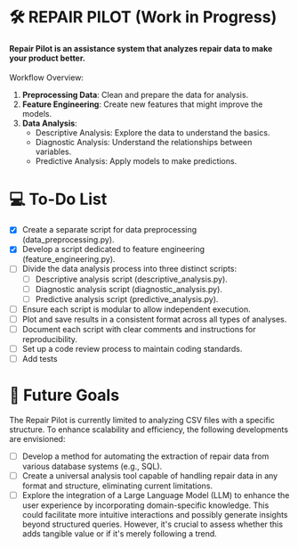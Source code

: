 # 🛠️ REPAIR PILOT (Work in Progress)
#### Repair Pilot is an assistance system that analyzes repair data to make your product better.
Workflow Overview:

1. **Preprocessing Data**: Clean and prepare the data for analysis.
2. **Feature Engineering**: Create new features that might improve the models.
3. **Data Analysis**:
   - Descriptive Analysis: Explore the data to understand the basics.
   - Diagnostic Analysis: Understand the relationships between variables.
   - Predictive Analysis: Apply models to make predictions.

# 💻 To-Do List

- [x] Create a separate script for data preprocessing (data_preprocessing.py).
- [x] Develop a script dedicated to feature engineering (feature_engineering.py).
- [ ] Divide the data analysis process into three distinct scripts:
  - [ ] Descriptive analysis script (descriptive_analysis.py).
  - [ ] Diagnostic analysis script (diagnostic_analysis.py).
  - [ ] Predictive analysis script (predictive_analysis.py).
- [ ] Ensure each script is modular to allow independent execution.
- [ ] Plot and save results in a consistent format across all types of analyses.
- [ ] Document each script with clear comments and instructions for reproducibility.
- [ ] Set up a code review process to maintain coding standards.
- [ ] Add tests

# 🎯 Future Goals
The Repair Pilot is currently limited to analyzing CSV files with a specific structure. To enhance scalability and efficiency, the following developments are envisioned:

- [ ] Develop a method for automating the extraction of repair data from various database systems (e.g., SQL).
- [ ] Create a universal analysis tool capable of handling repair data in any format and structure, eliminating current limitations.
- [ ] Explore the integration of a Large Language Model (LLM) to enhance the user experience by incorporating domain-specific knowledge. This could facilitate more intuitive interactions and possibly generate insights beyond structured queries. However, it's crucial to assess whether this adds tangible value or if it's merely following a trend.
